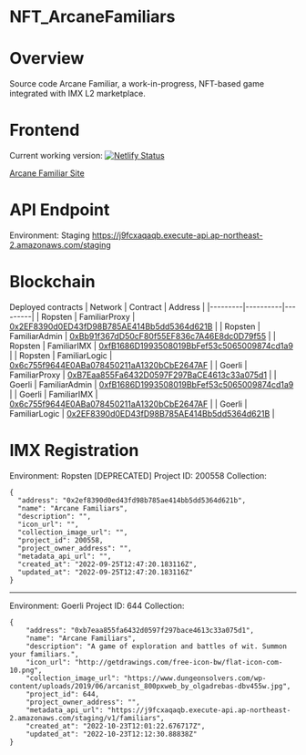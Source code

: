 # NFT_ArcaneFamiliars

# Overview

Source code Arcane Familiar, a work-in-progress, NFT-based game integrated with IMX L2 marketplace.

# Frontend

Current working version:
[![Netlify Status](https://api.netlify.com/api/v1/badges/3d0d59be-6f0b-4008-8f3c-107aeff535d6/deploy-status)](https://app.netlify.com/sites/arcane-familiars/deploys)

[Arcane Familiar Site](https://arcane-familiars.netlify.app/)

# API Endpoint

Environment: Staging
https://j9fcxaqaqb.execute-api.ap-northeast-2.amazonaws.com/staging

# Blockchain

Deployed contracts
| Network | Contract | Address |
|---------|----------|---------|
| Ropsten | FamiliarProxy | [0x2EF8390d0ED43fD98B785AE414Bb5dd5364d621B](https://ropsten.etherscan.io/address/0x2EF8390d0ED43fD98B785AE414Bb5dd5364d621B#code) |
| Ropsten | FamiliarAdmin | [0xBb91f367dD50cF80f55EF836c7A46E8dc0D79f55](0xBb91f367dD50cF80f55EF836c7A46E8dc0D79f55) |
| Ropsten | FamiliarIMX | [0xfB1686D1993508019BbFef53c5065009874cd1a9](https://ropsten.etherscan.io/address/0xfB1686D1993508019BbFef53c5065009874cd1a9#code) |
| Ropsten | FamiliarLogic | [0x6c755f9644E0ABa078450211aA1320bCbE2647AF](0x6c755f9644E0ABa078450211aA1320bCbE2647AF) |
| Goerli | FamiliarProxy | [0xB7Eaa855Fa6432D0597F297BaCE4613c33a075d1](https://goerli.etherscan.io/address/0xB7Eaa855Fa6432D0597F297BaCE4613c33a075d1#code) |
| Goerli | FamiliarAdmin | [0xfB1686D1993508019BbFef53c5065009874cd1a9](https://goerli.etherscan.io/address/0xfB1686D1993508019BbFef53c5065009874cd1a9#code) |
| Goerli | FamiliarIMX | [0x6c755f9644E0ABa078450211aA1320bCbE2647AF](https://goerli.etherscan.io/address/0x6c755f9644E0ABa078450211aA1320bCbE2647AF#code) |
| Goerli | FamiliarLogic | [0x2EF8390d0ED43fD98B785AE414Bb5dd5364d621B](https://goerli.etherscan.io/address/0x2EF8390d0ED43fD98B785AE414Bb5dd5364d621B#code) |

# IMX Registration

Environment: Ropsten [DEPRECATED]
Project ID: 200558
Collection:

    {
      "address": "0x2ef8390d0ed43fd98b785ae414bb5dd5364d621b",
      "name": "Arcane Familiars",
      "description": "",
      "icon_url": "",
      "collection_image_url": "",
      "project_id": 200558,
      "project_owner_address": "",
      "metadata_api_url": "",
      "created_at": "2022-09-25T12:47:20.183116Z",
      "updated_at": "2022-09-25T12:47:20.183116Z"
    }
 ----------------------------------------------------------------
 Environment: Goerli
 Project ID: 644
 Collection:
 
    {
        "address": "0xb7eaa855fa6432d0597f297bace4613c33a075d1",
        "name": "Arcane Familiars",
        "description": "A game of exploration and battles of wit. Summon your familiars.",
        "icon_url": "http://getdrawings.com/free-icon-bw/flat-icon-com-10.png",
        "collection_image_url": "https://www.dungeonsolvers.com/wp-content/uploads/2019/06/arcanist_800pxweb_by_olgadrebas-dbv455w.jpg",
        "project_id": 644,
        "project_owner_address": "",
        "metadata_api_url": "https://j9fcxaqaqb.execute-api.ap-northeast-2.amazonaws.com/staging/v1/familiars",
        "created_at": "2022-10-23T12:01:22.676717Z",
        "updated_at": "2022-10-23T12:12:30.88838Z"
    }
